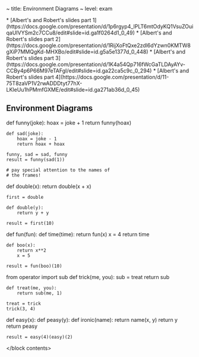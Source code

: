 ~ title: Environment Diagrams
~ level: exam

<block references>
* [Albert's and Robert's slides part
  1](https://docs.google.com/presentation/d/1p6rgyp4_lPLT6mtOdyKQ1VsuZOuiqaUIVYSm2c7CCu8/edit#slide=id.ga1f0264d1_0_49)
* [Albert's and Robert's slides part
  2](https://docs.google.com/presentation/d/1RijXoFtQxe2zdl6dYzwn0KMTW8gXiP7MMQgKd-MHXBo/edit#slide=id.g5a5e1377d_0_448)
* [Albert's and Robert's slides part
  3](https://docs.google.com/presentation/d/1K4a54Qp716fWcGaTLDAyAYv-CCBy4p6P66M97eTAFgI/edit#slide=id.ga22ca5c9c_0_294)
* [Albert's and Robert's slides part
  4](https://docs.google.com/presentation/d/11-75T8zaVP1V2rwADDDtyt77hX-LKIeUu1hPMmfGXME/edit#slide=id.ga271ab36d_0_45)
</block references>

<block notes>
</block notes>

<block contents>

Environment Diagrams
--------------------

<question>

<env>
    def funny(joke):
        hoax = joke + 1
        return funny(hoax)

    def sad(joke):
        hoax = joke - 1
        return hoax + hoax

    funny, sad = sad, funny
    result = funny(sad(1))

    # pay special attention to the names of
    # the frames!
</env>

<question>

<env>
    def double(x):
        return double(x + x)

    first = double

    def double(y):
        return y + y

    result = first(10)
</env>

<question>

<env>
    def fun(fun):
        def time(time):
            return fun(x)
        x = 4
        return time

    def boo(x):
        return x**2
        x = 5

    result = fun(boo)(10)
</env>

<question>

<env>
    from operator import sub
    def trick(me, you):
        sub = treat
        return sub

    def treat(me, you):
        return sub(me, 1)

    treat = trick
    trick(3, 4)
</env>

<question>

<env>
    def easy(x):
        def peasy(y):
            def ironic(name):
                return name(x, y)
            return y
        return peasy

    result = easy(4)(easy)(2)
</env>

</block contents>
